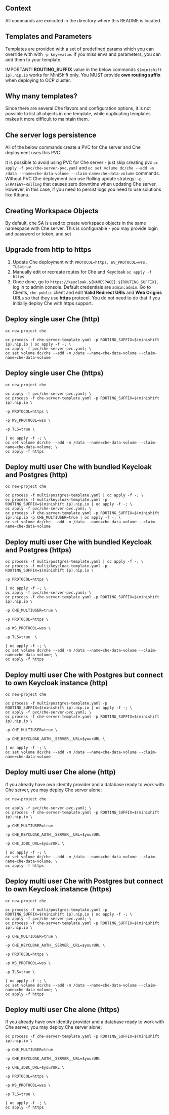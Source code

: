 ## Context

All commands are executed in the directory where this README is located.

## Templates and Parameters

Templates are provided with a set of predefined params which you can override with with `-p key=value`. If you miss envs and parameters, you can add them to your template.

IMPORTANT! **ROUTING_SUFFIX** value in the below commands `$(minishift ip).nip.io` works for MiniShift only. You MUST provide **own routing suffix** when deploying to OCP cluster.

## Why many templates?

Since there are several Che flavors and configuration options, it is not possible to list all objects in one template, while duplicating templates makes it more difficult to maintain them.

## Che server logs persistence

All of the below commands create a PVC for Che server and Che deployment uses this PVC.

It is possible to avoid using PVC for Che server - just skip creating pvc `oc apply -f pvc/che-server-pvc.yaml` and `oc set volume dc/che --add -m /data --name=che-data-volume --claim-name=che-data-volume` commands.
Without PVC Che deployment can use Rolling update strategy: `-p STRATEGY=Rolling` that causes zero downtime when updating Che server.
However, in this case, if you need to persist logs you need to use solutions like Kibana.

## Creating Workspace Objects

By default, che SA is used to create workspace objects in the same namespace with Che server. This is configurable - you may provide login and password or token, and set

## Upgrade from http to https

1. Update Che deployment with `PROTOCOL=https, WS_PROTOCOL=wss, TLS=true`
2. Manually edit or recreate routes for Che and Keycloak `oc apply -f https`
3. Once done, go to `https://keycloak.${NAMESPACE}.${ROUTING_SUFFIX}`, log in to admin console.
Default credentials are `admin:admin`.
Go to Clients, `che-public` client and edit **Valid Redirect URIs** and **Web Origins** URLs so that they use **https** protocol.
You do not need to do that if you initially deploy Che with 	https support.

## Deploy single user Che (http)

```
oc new-project che

oc process -f che-server-template.yaml -p ROUTING_SUFFIX=$(minishift ip).nip.io | oc apply -f -; \
oc apply -f pvc/che-server-pvc.yaml; \
oc set volume dc/che --add -m /data --name=che-data-volume --claim-name=che-data-volume
```

## Deploy single user Che (https)

```
oc new-project che

oc apply -f pvc/che-server-pvc.yaml; \
oc process -f che-server-template.yaml -p ROUTING_SUFFIX=$(minishift ip).nip.io \
																			 -p PROTOCOL=https \
																			 -p WS_PROTOCOL=wss \
																			 -p TLS=true \
																			 | oc apply -f -; \
oc set volume dc/che --add -m /data --name=che-data-volume --claim-name=che-data-volume; \
oc apply -f https
```

## Deploy multi user Che with bundled Keycloak and Postgres (http)

```
oc new-project che

oc process -f multi/postgres-template.yaml | oc apply -f -; \
oc process -f multi/keycloak-template.yaml -p ROUTING_SUFFIX=$(minishift ip).nip.io | oc apply -f -; \
oc apply -f pvc/che-server-pvc.yaml; \
oc process -f che-server-template.yaml -p ROUTING_SUFFIX=$(minishift ip).nip.io -p CHE_MULTIUSER=true | oc apply -f -; \
oc set volume dc/che --add -m /data --name=che-data-volume --claim-name=che-data-volume
```

## Deploy multi user Che with bundled Keycloak and Postgres (https)

```
oc process -f multi/postgres-template.yaml | oc apply -f -; \
oc process -f multi/keycloak-template.yaml -p ROUTING_SUFFIX=$(minishift ip).nip.io \
																					 -p PROTOCOL=https \
																					 | oc apply -f -; \
oc apply -f pvc/che-server-pvc.yaml; \
oc process -f che-server-template.yaml -p ROUTING_SUFFIX=$(minishift ip).nip.io \
																			 -p CHE_MULTIUSER=true \
 																			 -p PROTOCOL=https \
																			 -p WS_PROTOCOL=wss \
																			 -p TLS=true  \
																			 | oc apply -f -; \
oc set volume dc/che --add -m /data --name=che-data-volume --claim-name=che-data-volume; \
oc apply -f https
```


## Deploy multi user Che with Postgres but connect to own Keycloak instance (http)

```
oc new-project che

oc process -f multi/postgres-template.yaml -p ROUTING_SUFFIX=$(minishift ip).nip.io | oc apply -f -; \
oc apply -f pvc/che-server-pvc.yaml; \
oc process -f che-server-template.yaml -p ROUTING_SUFFIX=$(minishift ip).nip.io \
																			 -p CHE_MULTIUSER=true \
																			 -p CHE_KEYCLOAK_AUTH__SERVER__URL=$yourURL \
						 												 	 | oc apply -f -; \
oc set volume dc/che --add -m /data --name=che-data-volume --claim-name=che-data-volume
```

## Deploy multi user Che alone (http)

If you already have own identity provider and a database ready to work with Che server, you may deploy Che server alone:

```
oc new-project che

oc apply -f pvc/che-server-pvc.yaml; \
oc process -f che-server-template.yaml -p ROUTING_SUFFIX=$(minishift ip).nip.io \
																	     -p CHE_MULTIUSER=true
																	     -p CHE_KEYCLOAK_AUTH__SERVER__URL=$yourURL
																	     -p CHE_JDBC_URL=$yourURL \
																			 | oc apply -f -; \
oc set volume dc/che --add -m /data --name=che-data-volume --claim-name=che-data-volume; \
oc apply -f https
```

## Deploy multi user Che with Postgres but connect to own Keycloak instance (https)

```
oc new-project che

oc process -f multi/postgres-template.yaml -p ROUTING_SUFFIX=$(minishift ip).nip.io | oc apply -f -; \
oc apply -f pvc/che-server-pvc.yaml; \
oc process -f che-server-template.yaml -p ROUTING_SUFFIX=$(minishift ip).nip.io \
																			 -p CHE_MULTIUSER=true \
																			 -p CHE_KEYCLOAK_AUTH__SERVER__URL=$yourURL \
																			 -p PROTOCOL=https \
																			 -p WS_PROTOCOL=wss \
																			 -p TLS=true \
																			 | oc apply -f -; \
oc set volume dc/che --add -m /data --name=che-data-volume --claim-name=che-data-volume; \
oc apply -f https
```

## Deploy multi user Che alone (https)

If you already have own identity provider and a database ready to work with Che server, you may deploy Che server alone:

```
oc process -f che-server-template.yaml -p ROUTING_SUFFIX=$(minishift ip).nip.io \
																	     -p CHE_MULTIUSER=true
																	     -p CHE_KEYCLOAK_AUTH__SERVER__URL=$yourURL
																	     -p CHE_JDBC_URL=$yourURL \
																			 -p PROTOCOL=https \
																			 -p WS_PROTOCOL=wss \
																			 -p TLS=true \
																			 | oc apply -f -; \
oc apply -f https
```
